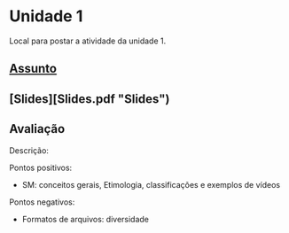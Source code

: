 # Unidade 1

Local para postar a atividade da unidade 1.  

## [Assunto](Assunto.pdf "Assunto")  

## [Slides][Slides.pdf "Slides")  

## Avaliação

Descrição:  

Pontos positivos:  

- SM: conceitos gerais, Etimologia, classificações e exemplos de vídeos  

Pontos negativos:  

- Formatos de arquivos: diversidade  
